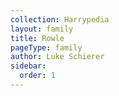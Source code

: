 ```yaml
---
collection: Harrypedia
layout: family
title: Rowle
pageType: family
author: Luke Schierer
sidebar:
  order: 1
---
```

